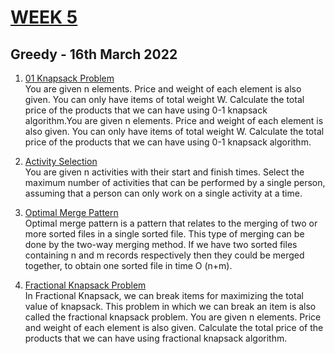 # [WEEK 5](https://www.hackerrank.com/daa-lab-day-516032022/challenges)

## Greedy - 16th March 2022

1. [01 Knapsack Problem](1_Knapsack01.c)  
   You are given n elements. Price and weight of each element is also given. You can only have items of total weight W. Calculate the total price of the products that we can have using 0-1 knapsack algorithm.You are given n elements. Price and weight of each element is also given. You can only have items of total weight W. Calculate the total price of the products that we can have using 0-1 knapsack algorithm.

2. [Activity Selection](2_Activity_selection.c)  
   You are given n activities with their start and finish times. Select the maximum number of activities that can be performed by a single person, assuming that a person can only work on a single activity at a time.

3. [Optimal Merge Pattern](3_Optimal_Merge.c)  
   Optimal merge pattern is a pattern that relates to the merging of two or more sorted files in a single sorted file. This type of merging can be done by the two-way merging method. If we have two sorted files containing n and m records respectively then they could be merged together, to obtain one sorted file in time O (n+m).

4. [Fractional Knapsack Problem](4_KnapSack_Fractional.c)  
   In Fractional Knapsack, we can break items for maximizing the total value of knapsack. This problem in which we can break an item is also called the fractional knapsack problem. You are given n elements. Price and weight of each element is also given. Calculate the total price of the products that we can have using fractional knapsack algorithm.

